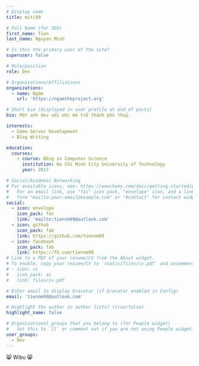 ```yaml
---
# Display name
title: miti99

# Full Name (for SEO)
first_name: Tien
last_name: Nguyen Minh

# Is this the primary user of the site?
superuser: false

# Role/position
role: Dev

# Organizations/Affiliations
organizations:
  - name: Ngăm
    url: 'https://ngamtheproject.org'

# Short bio (displayed in user profile at end of posts)
bio: Một anh dev với ước mơ trở thành phù thuỷ.

interests:
  - Game Server Development
  - Blog Writing

education:
  courses:
    - course: BEng in Computer Science
      institution: Ho Chi Minh City University of Technology
      year: 2017

# Social/Academic Networking
# For available icons, see: https://wowchemy.com/docs/getting-started/page-builder/#icons
#   For an email link, use "fas" icon pack, "envelope" icon, and a link in the
#   form "mailto:your-email@example.com" or "#contact" for contact widget.
social:
  - icon: envelope
    icon_pack: fas
    link: 'mailto:tiennm99@outlook.com'
  - icon: github
    icon_pack: fab
    link: https://github.com/tiennm99
  - icon: facebook
    icon_pack: fab
    link: https://fb.com/tiennm99
# Link to a PDF of your resume/CV from the About widget.
# To enable, copy your resume/CV to `static/files/cv.pdf` and uncomment the lines below.
# - icon: cv
#   icon_pack: ai
#   link: files/cv.pdf

# Enter email to display Gravatar (if Gravatar enabled in Config)
email: 'tiennm99@outlook.com'

# Highlight the author in author lists? (true/false)
highlight_name: false

# Organizational groups that you belong to (for People widget)
#   Set this to `[]` or comment out if you are not using People widget.
user_groups:
  - Dev
---
```


😸 Wibu 😸

